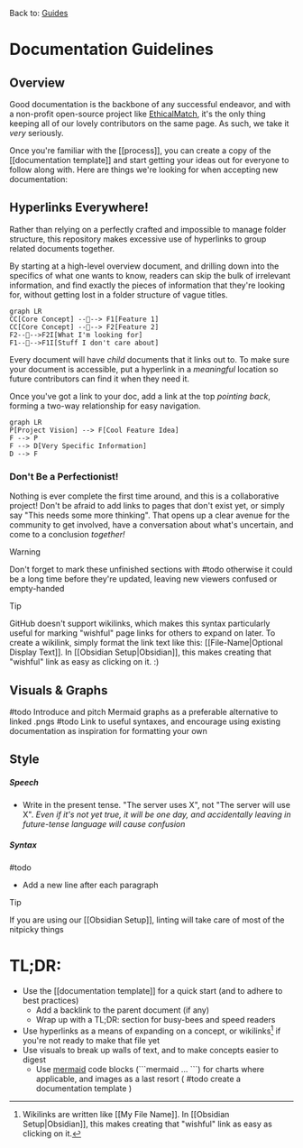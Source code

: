Back to: [Guides](Guides.md)
# Documentation Guidelines
## Overview
Good documentation is the backbone of any successful endeavor, and with a non-profit open-source project like [EthicalMatch](ATLAS/EthicalMatch%20Docs/README.md), it's the only thing keeping all of our lovely contributors on the same page. As such, we take it *very* seriously.

Once you're familiar with the [[process]], you can create a copy of the [[documentation template]] and start getting your ideas out for everyone to follow along with. Here are things we're looking for when accepting new documentation:

## Hyperlinks Everywhere!
Rather than relying on a perfectly crafted and impossible to manage folder structure, this repository makes excessive use of hyperlinks to group related documents together.

By starting at a high-level overview document, and drilling down into the specifics of what one wants to know, readers can skip the bulk of irrelevant information, and find exactly the pieces of information that they're looking for, without getting lost in a folder structure of vague titles.
```mermaid
graph LR
CC[Core Concept] --🔗--> F1[Feature 1]
CC[Core Concept] --🔗--> F2[Feature 2]
F2--🔗-->F2I[What I'm looking for]
F1--🔗-->F1I[Stuff I don't care about]
```

Every document will have *child* documents that it links out to. To make sure your document is accessible, put a hyperlink in a *meaningful* location so future contributors can find it when they need it.

Once you've got a link to your doc, add a link at the top *pointing back*, forming a two-way relationship for easy navigation.
```mermaid
graph LR
P[Project Vision] --> F[Cool Feature Idea]
F --> P
F --> D[Very Specific Information]
D --> F
```
### Don't Be a Perfectionist!
Nothing is ever complete the first time around, and this is a collaborative project! Don't be afraid to add links to pages that don't exist yet, or simply say "This needs some more thinking". That opens up a clear avenue for the community to get involved, have a conversation about what's uncertain, and come to a conclusion *together!*

> [!Warning]
> Don't forget to mark these unfinished sections with \#todo otherwise it could be a long time before they're updated, leaving new viewers confused or empty-handed

> [!Tip]
> GitHub doesn't support wikilinks, which makes this syntax particularly useful for marking "wishful" page links for others to expand on later. To create a wikilink, simply format the link text like this: \[\[File-Name|Optional Display Text]]. In [[Obsidian Setup|Obsidian]], this makes creating that "wishful" link as easy as clicking on it. :)

## Visuals & Graphs
#todo Introduce and pitch Mermaid graphs as a preferable alternative to linked .pngs
#todo Link to useful syntaxes, and encourage using existing documentation as inspiration for formatting your own

## Style
##### Speech
- Write in the present tense. "The server uses X", not "The server will use X". 
	*Even if it's not yet true, it will be one day, and accidentally leaving in future-tense language will cause confusion*
##### Syntax
#todo 
- Add a new line after each paragraph

> [!Tip]
> If you are using our [[Obsidian Setup]], linting will take care of most of the nitpicky things

# TL;DR:
- Use the [[documentation template]] for a quick start (and to adhere to best practices)
	- Add a backlink to the parent document (if any)
	- Wrap up with a TL;DR: section for busy-bees and speed readers
- Use hyperlinks as a means of expanding on a concept, or wikilinks[^1] if you're not ready to make that file yet
- Use visuals to break up walls of text, and to make concepts easier to digest
	- Use [mermaid](https://jojozhuang.github.io/tutorial/mermaid-cheat-sheet/) code blocks (\`\`\`mermaid … \`\`\`) for charts where applicable, and images as a last resort
( #todo create a documentation template )

[^1]: Wikilinks are written like \[\[My File Name]]. In [[Obsidian Setup|Obsidian]], this makes creating that "wishful" link as easy as clicking on it.